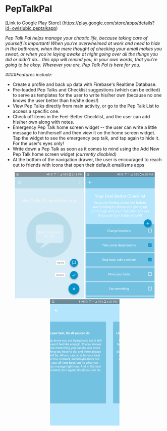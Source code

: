# PepTalkPal

[Link to Google Play Store] (https://play.google.com/store/apps/details?id=owlslubic.peptalkapp)


_Pep Talk Pal helps manage your chaotic life, because taking care of yourself is important! When you're overwhelmed at work and need to hide in the bathroom, when the mere thought of checking your email makes you sweat, or when you're laying awake at night going over all the things you did or didn't do... this app will remind you, in your own words, that you're going to be okay. 
Wherever you are, Pep Talk Pal is here for you._

####_Features include:_
- Create a profile and back up data with Firebase's Realtime Database. 
- Pre-loaded Pep Talks and Checklist suggestions (which can be edited) to serve as templates for the user to write his/her own (because no one knows the user better than he/she does!)
- View Pep Talks directly from main activity, or go to the Pep Talk List to access a specific one.
- Check off items in the Feel-Better Checklist, and the user can add his/her own along with notes.
- Emergency Pep Talk home screen widget -- the user can write a little message to him/herself and then view it on the home screen widget. Tap the widget to see the emergency pep talk, and tap again to hide it. For the user's eyes only!
- Write down a Pep Talk as soon as it comes to mind using the Add New Pep Talk home screen widget _(currently disabled)_
- At the bottom of the navigation drawer, the user is encouraged to reach out to friends with icons that open their default email/sms apps 


<p align="center">
  <img src="./Screenshots/Screenshot_20161121-181819.png" width="220" height="400" >
  <img src="./Screenshots/Screenshot_20161121-182021.png" width="220" height="400" >
  <img src="./Screenshots/unnamed.png" width="220" height="400" > 
</p>
